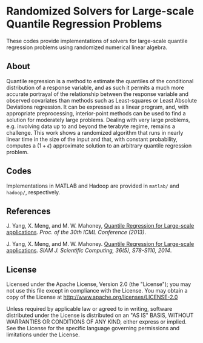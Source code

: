 # Randomized Solvers for Large-scale Quantile Regression Problems
These codes provide implementations of solvers for large-scale quantile regression problems using randomized numerical linear algebra.

## About
Quantile regression is a method to estimate the quantiles of the conditional distribution of a response variable, and as such it permits a much more accurate portrayal of the relationship between the response variable and observed covariates than methods such as Least-squares or Least Absolute Deviations regression. It can be expressed as a linear program, and, with appropriate preprocessing, interior-point methods can be used to find a solution for moderately large problems. Dealing with very large problems, e.g. involving data up to and beyond the terabyte regime, remains a challenge. This work shows a randomized algorithm that runs in nearly linear time in the size of the input and that, with constant probability, computes a $(1+\epsilon)$ approximate solution to an arbitrary quantile regression problem.

## Codes
Implementations in MATLAB and Hadoop are provided in `matlab/` and `hadoop/`, respectively.

## References
J. Yang, X. Meng, and M. W. Mahoney, [Quantile Regression for Large-scale applications](http://web.stanford.edu/~jiyan/publications/quantreg_icml.pdf). *Proc. of the 30th ICML Conference (2013)*.

J. Yang, X. Meng, and M. W. Mahoney. [Quantile Regression for Large-scale applications](http://web.stanford.edu/~jiyan/publications/quantreg_sisc.pdf). *SIAM J. Scientific Computing, 36(5), S78-S110, 2014*.

## License

Licensed under the Apache License, Version 2.0 (the "License");
you may not use this file except in compliance with the License.
You may obtain a copy of the License at
http://www.apache.org/licenses/LICENSE-2.0

Unless required by applicable law or agreed to in writing, software
distributed under the License is distributed on an "AS IS" BASIS,
WITHOUT WARRANTIES OR CONDITIONS OF ANY KIND, either express or implied.
See the License for the specific language governing permissions and
limitations under the License.
